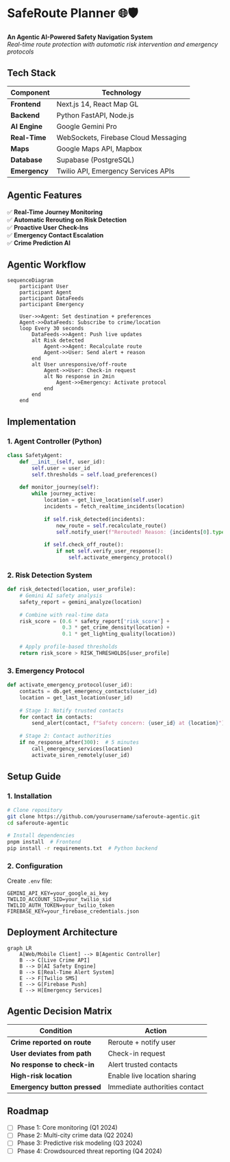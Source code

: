 # SafeRoute Planner 🌐🛡️  
**An Agentic AI-Powered Safety Navigation System**  
*Real-time route protection with automatic risk intervention and emergency protocols*  

## Tech Stack  
| Component | Technology |  
|-----------|------------|  
| **Frontend** | Next.js 14, React Map GL |  
| **Backend** | Python FastAPI, Node.js |  
| **AI Engine** | Google Gemini Pro |  
| **Real-Time** | WebSockets, Firebase Cloud Messaging |  
| **Maps** | Google Maps API, Mapbox |  
| **Database** | Supabase (PostgreSQL) |  
| **Emergency** | Twilio API, Emergency Services APIs |  

## Agentic Features  
✅ **Real-Time Journey Monitoring**  
✅ **Automatic Rerouting on Risk Detection**  
✅ **Proactive User Check-Ins**  
✅ **Emergency Contact Escalation**  
✅ **Crime Prediction AI**  

## Agentic Workflow  
~~~mermaid
sequenceDiagram
    participant User
    participant Agent
    participant DataFeeds
    participant Emergency

    User->>Agent: Set destination + preferences
    Agent->>DataFeeds: Subscribe to crime/location
    loop Every 30 seconds
        DataFeeds->>Agent: Push live updates
        alt Risk detected
            Agent->>Agent: Recalculate route
            Agent->>User: Send alert + reason
        end
        alt User unresponsive/off-route
            Agent->>User: Check-in request
            alt No response in 2min
                Agent->>Emergency: Activate protocol
            end
        end
    end
~~~

## Implementation  

### 1. Agent Controller (Python)  
~~~python
class SafetyAgent:
    def __init__(self, user_id):
        self.user = user_id
        self.thresholds = self.load_preferences()
        
    def monitor_journey(self):
        while journey_active:
            location = get_live_location(self.user)
            incidents = fetch_realtime_incidents(location)
            
            if self.risk_detected(incidents):
                new_route = self.recalculate_route()
                self.notify_user(f"Rerouted! Reason: {incidents[0].type}")
                
            if self.check_off_route():
                if not self.verify_user_response():
                    self.activate_emergency_protocol()
~~~

### 2. Risk Detection System  
~~~python
def risk_detected(location, user_profile):
    # Gemini AI safety analysis
    safety_report = gemini_analyze(location)
    
    # Combine with real-time data
    risk_score = (0.6 * safety_report['risk_score'] +
                  0.3 * get_crime_density(location) +
                  0.1 * get_lighting_quality(location))
    
    # Apply profile-based thresholds
    return risk_score > RISK_THRESHOLDS[user_profile]
~~~

### 3. Emergency Protocol  
~~~python
def activate_emergency_protocol(user_id):
    contacts = db.get_emergency_contacts(user_id)
    location = get_last_location(user_id)
    
    # Stage 1: Notify trusted contacts
    for contact in contacts:
        send_alert(contact, f"Safety concern: {user_id} at {location}")
    
    # Stage 2: Contact authorities
    if no_response_after(300):  # 5 minutes
        call_emergency_services(location)
        activate_siren_remotely(user_id)
~~~

## Setup Guide  

### 1. Installation  
~~~bash
# Clone repository
git clone https://github.com/yourusername/saferoute-agentic.git
cd saferoute-agentic

# Install dependencies
pnpm install  # Frontend
pip install -r requirements.txt  # Python backend
~~~

### 2. Configuration  
Create `.env` file:  
~~~
GEMINI_API_KEY=your_google_ai_key
TWILIO_ACCOUNT_SID=your_twilio_sid
TWILIO_AUTH_TOKEN=your_twilio_token
FIREBASE_KEY=your_firebase_credentials.json
~~~

## Deployment Architecture  
~~~mermaid
graph LR
    A[Web/Mobile Client] --> B[Agentic Controller]
    B --> C[Live Crime API]
    B --> D[AI Safety Engine]
    B --> E[Real-Time Alert System]
    E --> F[Twilio SMS]
    E --> G[Firebase Push]
    E --> H[Emergency Services]
~~~

## Agentic Decision Matrix  
| Condition | Action |  
|-----------|--------|  
| **Crime reported on route** | Reroute + notify user |  
| **User deviates from path** | Check-in request |  
| **No response to check-in** | Alert trusted contacts |  
| **High-risk location** | Enable live location sharing |  
| **Emergency button pressed** | Immediate authorities contact |  

## Roadmap  
- [ ] Phase 1: Core monitoring (Q1 2024)  
- [ ] Phase 2: Multi-city crime data (Q2 2024)  
- [ ] Phase 3: Predictive risk modeling (Q3 2024)  
- [ ] Phase 4: Crowdsourced threat reporting (Q4 2024)  
~~~